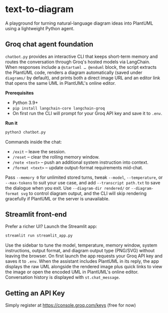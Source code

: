 # text-to-diagram

A playground for turning natural-language diagram ideas into PlantUML using a lightweight Python agent.

## Groq chat agent foundation

`chatbot.py` provides an interactive CLI that keeps short-term memory and routes the conversation through Groq's hosted models via LangChain. When responses include a `@startuml … @enduml` block, the script extracts the PlantUML code, renders a diagram automatically (saved under `diagrams/` by default), and prints both a direct image URL and an editor link that opens the same UML in PlantUML's online editor.

**Prerequisites**
- Python 3.9+
- `pip install langchain-core langchain-groq`
- On first run the CLI will prompt for your Groq API key and save it to `.env`.

**Run it**
```bash
python3 chatbot.py
```
Commands inside the chat:
- `/exit` – leave the session.
- `/reset` – clear the rolling memory window.
- `/note <text>` – push an additional system instruction into context.
- `/format <text>` – update output-format requirements mid-chat.

Pass `--memory 0` for unlimited stored turns, tweak `--model`, `--temperature`, or `--max-tokens` to suit your use case, and add `--transcript path.txt` to save the dialogue when you exit. Use `--diagram-dir rendered/` or `--diagram-format svg` to control diagram output, and the CLI will skip rendering gracefully if PlantUML or the server is unavailable.

## Streamlit front-end

Prefer a richer UI? Launch the Streamlit app:
```bash
streamlit run streamlit_app.py
```
Use the sidebar to tune the model, temperature, memory window, system instructions, output format, and diagram output type (PNG/SVG) without leaving the browser. On first launch the app requests your Groq API key and saves it to `.env`. When the assistant includes PlantUML in its reply, the app displays the raw UML alongside the rendered image plus quick links to view the image or open the encoded UML in PlantUML's online editor. Conversation history is displayed with `st.chat_message`.


## Getting an API Key

Simply register at https://console.groq.com/keys (free for now)
